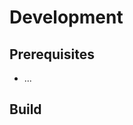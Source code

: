 # Development

## Prerequisites

<!--
Instructions for setting up the build environment.

Note: Docker is preferred method.
-->

* ...

## Build

<!--
Steps to compile the source code.

Note: The binaries should be produced under the ./bin directory.
-->
